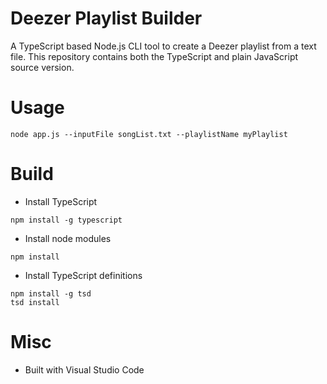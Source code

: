 # Deezer Playlist Builder

A TypeScript based Node.js CLI tool to create a Deezer playlist from a text file.
This repository contains both the TypeScript and plain JavaScript source version.

# Usage

```
node app.js --inputFile songList.txt --playlistName myPlaylist
```

# Build

* Install TypeScript

```
npm install -g typescript
```

* Install node modules

```
npm install
```

* Install TypeScript definitions

```
npm install -g tsd
tsd install
```

# Misc

* Built with Visual Studio Code